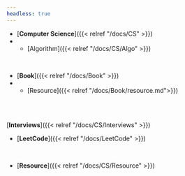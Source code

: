 ```yaml
---
headless: true
---
```


- [**Computer Science**]({{< relref "/docs/CS" >}})
- - [Algorithm]({{< relref "/docs/CS/Algo" >}})
<br />

- [**Book**]({{< relref "/docs/Book" >}})
- - [Resource]({{< relref "/docs/Book/resource.md">}})
<!-- - - [Timeline]({{< relref "/docs/Book/timeline" >}}) -->

<br />

<!-- [**Courses**]({{< relref "/docs/CS/Courses" >}}) -->
<br />

[**Interviews**]({{< relref "/docs/CS/Interviews" >}})
<br />

- [**LeetCode**]({{< relref "/docs/LeetCode" >}})
<br />

- [**Resource**]({{< relref "/docs/CS/Resource" >}})
<br />